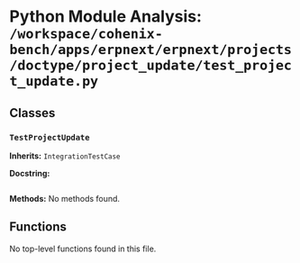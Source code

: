 # Python Module Analysis: `/workspace/cohenix-bench/apps/erpnext/erpnext/projects/doctype/project_update/test_project_update.py`

## Classes

### `TestProjectUpdate`
**Inherits:** `IntegrationTestCase`


**Docstring:**
```

```

**Methods:**
No methods found.




## Functions

No top-level functions found in this file.
